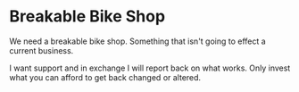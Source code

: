 # Breakable Bike Shop

We need a breakable bike shop. Something that isn't going to effect a current business.

I want support and in exchange I will report back on what works. Only invest what you can afford to get back changed or altered.

